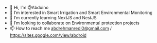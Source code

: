 - 👋 Hi, I’m @Abduino
- 👀 I’m interested in Smart Irrigation and Smart Environmental Monitoring 
- 🌱 I’m currently learning NextJS and NestJS
- 💞️ I’m looking to collaborate on Environmental protection projects 
- 📫 How to reach me abdrehmanredi0@gmail.com / https://sites.google.com/view/abdroid

<!---
Abduino/Abduino is a ✨ special ✨ repository because its `README.md` (this file) appears on your GitHub profile.
You can click the Preview link to take a look at your changes.
--->
